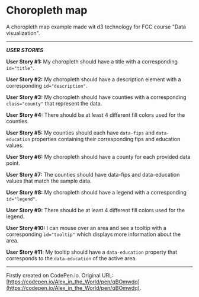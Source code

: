 # Choropleth map

A choropleth map example made wit d3 technology for FCC course "Data visualization".
___
***USER STORIES***

__User Story #1:__ My choropleth should have a title with a corresponding `id="title"`.

__User Story #2:__ My choropleth should have a description element with a corresponding `id="description"`.

__User Story #3:__ My choropleth should have counties with a corresponding `class="county"` that represent the data.

__User Story #4:__ There should be at least 4 different fill colors used for the counties.

__User Story #5:__ My counties should each have `data-fips` and `data-education` properties containing their corresponding fips and education values.

__User Story #6:__ My choropleth should have a county for each provided data point.

__User Story #7:__ The counties should have data-fips and data-education values that match the sample data.

__User Story #8:__ My choropleth should have a legend with a corresponding `id="legend"`.

__User Story #9:__ There should be at least 4 different fill colors used for the legend.

__User Story #10:__ I can mouse over an area and see a tooltip with a corresponding `id="tooltip"` which displays more information about the area.

__User Story #11:__ My tooltip should have a `data-education` property that corresponds to the `data-education` of the active area.
___
Firstly created on CodePen.io. Original URL: [https://codepen.io/Alex_in_the_World/pen/qBOmwdq](https://codepen.io/Alex_in_the_World/pen/qBOmwdq).


